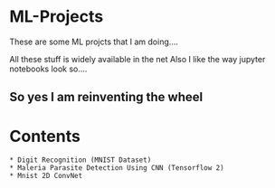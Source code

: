 # ML-Projects

These are some ML projcts that I am doing....

All these stuff is widely available in the net
Also I like the way jupyter notebooks look so....

## So yes I am reinventing the wheel

# Contents
	* Digit Recognition (MNIST Dataset)
	* Maleria Parasite Detection Using CNN (Tensorflow 2)
	* Mnist 2D ConvNet 
